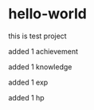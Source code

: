 # hello-world
this is test project

added 1 achievement

added 1 knowledge

added 1 exp

added 1 hp
